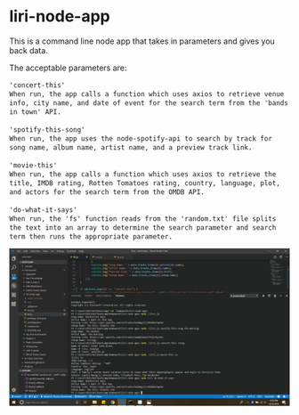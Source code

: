 # liri-node-app

This is a command line node app that takes in parameters and gives you back data.

The acceptable parameters are:

    'concert-this'
    When run, the app calls a function which uses axios to retrieve venue info, city name, and date of event for the search term from the 'bands in town' API.

    'spotify-this-song'
    When run, the app uses the node-spotify-api to search by track for song name, album name, artist name, and a preview track link.

    'movie-this'
    When run, the app calls a function which uses axios to retrieve the title, IMDB rating, Rotten Tomatoes rating, country, language, plot, and actors for the search term from the OMDB API.

    'do-what-it-says' 
    When run, the 'fs' function reads from the 'random.txt' file splits the text into an array to determine the search parameter and search term then runs the appropriate parameter.
    
![Liri-node-app-screenshot](https://github.com/Mitchel34/liri-node-app/blob/master/photos/Screenshot%20(5).png)

    
   
